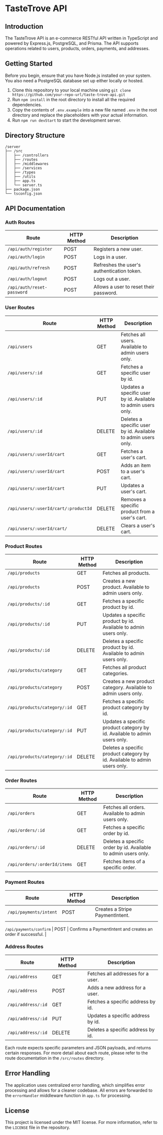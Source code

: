 # TasteTrove API

## Introduction

The TasteTrove API is an e-commerce RESTful API written in TypeScript and powered by Express.js, PostgreSQL, and Prisma. The API supports operations related to users, products, orders, payments, and addresses.

## Getting Started

Before you begin, ensure that you have Node.js installed on your system. You also need a PostgreSQL database set up either locally or hosted.

1. Clone this repository to your local machine using `git clone https://github.com/your-repo-url/taste-trove-api.git`
2. Run `npm install` in the root directory to install all the required dependencies.
3. Copy the contents of `.env.example` into a new file named `.env` in the root directory and replace the placeholders with your actual information.
4. Run `npm run devStart` to start the development server.

## Directory Structure

```
/server
├── /src
│   ├── /controllers
│   ├── /routes
│   ├── /middlewares
│   ├── /services
│   ├── /types
│   ├── /utils
│   ├── app.ts
│   └── server.ts
├── package.json
└── tsconfig.json
```

## API Documentation

### Auth Routes

| Route                        | HTTP Method | Description                                |
| ---------------------------- | ----------- | ------------------------------------------ |
| `/api/auth/register`       | POST        | Registers a new user.                      |
| `/api/auth/login`          | POST        | Logs in a user.                            |
| `/api/auth/refresh`        | POST        | Refreshes the user's authentication token. |
| `/api/auth/logout`         | POST        | Logs out a user.                           |
| `/api/auth/reset-password` | POST        | Allows a user to reset their password.     |

### User Routes

| Route                                  | HTTP Method | Description                                                   |
| -------------------------------------- | ----------- | ------------------------------------------------------------- |
| `/api/users`                         | GET         | Fetches all users. Available to admin users only.             |
| `/api/users/:id`                     | GET         | Fetches a specific user by id.                                |
| `/api/users/:id`                     | PUT         | Updates a specific user by id. Available to admin users only. |
| `/api/users/:id`                     | DELETE      | Deletes a specific user by id. Available to admin users only. |
| `/api/users/:userId/cart`            | GET         | Fetches a user's cart.                                        |
| `/api/users/:userId/cart`            | POST        | Adds an item to a user's cart.                                |
| `/api/users/:userId/cart`            | PUT         | Updates a user's cart.                                        |
| `/api/users/:userId/cart/:productId` | DELETE      | Removes a specific product from a user's cart.                |
| `/api/users/:userId/cart/`           | DELETE      | Clears a user's cart.                                         |

### Product Routes

| Route                          | HTTP Method | Description                                                               |
| ------------------------------ | ----------- | ------------------------------------------------------------------------- |
| `/api/products`              | GET         | Fetches all products.                                                     |
| `/api/products`              | POST        | Creates a new product. Available to admin users only.                     |
| `/api/products/:id`          | GET         | Fetches a specific product by id.                                         |
| `/api/products/:id`          | PUT         | Updates a specific product by id. Available to admin users only.          |
| `/api/products/:id`          | DELETE      | Deletes a specific product by id. Available to admin users only.          |
| `/api/products/category`     | GET         | Fetches all product categories.                                           |
| `/api/products/category`     | POST        | Creates a new product category. Available to admin users only.            |
| `/api/products/category/:id` | GET         | Fetches a specific product category by id.                                |
| `/api/products/category/:id` | PUT         | Updates a specific product category by id. Available to admin users only. |
| `/api/products/category/:id` | DELETE      | Deletes a specific product category by id. Available to admin users only. |

### Order Routes

| Route                          | HTTP Method | Description                                                    |
| ------------------------------ | ----------- | -------------------------------------------------------------- |
| `/api/orders`                | GET         | Fetches all orders. Available to admin users only.             |
| `/api/orders/:id`            | GET         | Fetches a specific order by id.                                |
| `/api/orders/:id`            | DELETE      | Deletes a specific order by id. Available to admin users only. |
| `/api/orders/:orderId/items` | GET         | Fetches items of a specific order.                             |

### Payment Routes

| Route                    | HTTP Method | Description                     |
| ------------------------ | ----------- | ------------------------------- |
| `/api/payments/intent` | POST        | Creates a Stripe PaymentIntent. |
|                          |             |                                 |

 `/api/payments/confirm`  | POST        | Confirms a PaymentIntent and creates an order if successful.     |

### Address Routes

| Route                | HTTP Method | Description                       |
| -------------------- | ----------- | --------------------------------- |
| `/api/address`     | GET         | Fetches all addresses for a user. |
| `/api/address`     | POST        | Adds a new address for a user.    |
| `/api/address/:id` | GET         | Fetches a specific address by id. |
| `/api/address/:id` | PUT         | Updates a specific address by id. |
| `/api/address/:id` | DELETE      | Deletes a specific address by id. |

Each route expects specific parameters and JSON payloads, and returns certain responses. For more detail about each route, please refer to the route documentation in the `/src/routes` directory.

## Error Handling

The application uses centralized error handling, which simplifies error processing and allows for a cleaner codebase. All errors are forwarded to the `errorHandler` middleware function in `app.ts` for processing.

## License

This project is licensed under the MIT license. For more information, refer to the `LICENSE` file in the repository.
